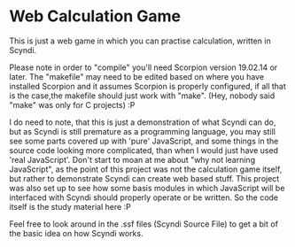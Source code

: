 # Web Calculation Game


This is just a web game in which you can practise calculation, written in Scyndi.

Please note in order to "compile" you'll need Scorpion version 19.02.14 or later.
The "makefile" may need to be edited based on where you have installed Scorpion and it assumes Scorpion is properly configured, if all that is the case,the makefile should just work with "make". (Hey, nobody said "make" was only for C projects) :P

I do need to note, that this is just a demonstration of what Scyndi can do, but as Scyndi is still premature as a programming language, you may still see some parts covered up with 'pure' JavaScript, and some things in the source code looking more complicated, than when I would just have used 'real JavaScript'. Don't start to moan at me about "why not learning JavaScript", as the point of this project was not the calculation game itself, but rather to demonstrate Scyndi can create web based stuff. This project was also set up to see how some basis modules in which JavaScript will be interfaced with Scyndi should properly operate or be written. So the code itself is the study material here :P


Feel free to look around in the .ssf files (Scyndi Source File) to get a bit of the basic idea on how Scyndi works.
